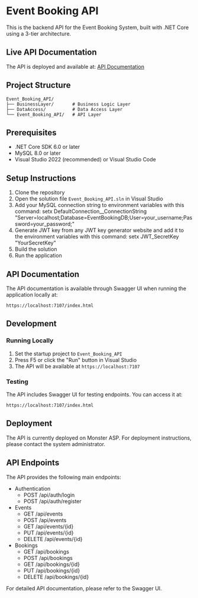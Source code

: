 # Event Booking API

This is the backend API for the Event Booking System, built with .NET Core using a 3-tier architecture.

## Live API Documentation

The API is deployed and available at: [API Documentation](https://ahmedhamdy-areeb-api.runasp.net/index.html)

## Project Structure

```
Event_Booking_API/
├── BusinessLayer/       # Business Logic Layer
├── DataAccess/          # Data Access Layer
└── Event_Booking_API/   # API Layer
```

## Prerequisites

- .NET Core SDK 6.0 or later
- MySQL 8.0 or later
- Visual Studio 2022 (recommended) or Visual Studio Code

## Setup Instructions

1. Clone the repository
2. Open the solution file `Event_Booking_API.sln` in Visual Studio
3. Add your MySQL connection string to environment variables with this command: setx DefaultConnection__ConnectionString "Server=localhost;Database=EventBookingDB;User=your_username;Password=your_password;"
4. Generate JWT key from any JWT key generator website and add it to the environment variables with this command: setx JWT_SecretKey "YourSecretKey"
5. Build the solution
6. Run the application

## API Documentation

The API documentation is available through Swagger UI when running the application locally at:
```
https://localhost:7107/index.html
```

## Development

### Running Locally

1. Set the startup project to `Event_Booking_API`
2. Press F5 or click the "Run" button in Visual Studio
3. The API will be available at `https://localhost:7107`

### Testing

The API includes Swagger UI for testing endpoints. You can access it at:
```
https://localhost:7107/index.html
```

## Deployment

The API is currently deployed on Monster ASP. For deployment instructions, please contact the system administrator.

## API Endpoints

The API provides the following main endpoints:

- Authentication
  - POST /api/auth/login
  - POST /api/auth/register
- Events
  - GET /api/events
  - POST /api/events
  - GET /api/events/{id}
  - PUT /api/events/{id}
  - DELETE /api/events/{id}
- Bookings
  - GET /api/bookings
  - POST /api/bookings
  - GET /api/bookings/{id}
  - PUT /api/bookings/{id}
  - DELETE /api/bookings/{id}

For detailed API documentation, please refer to the Swagger UI. 